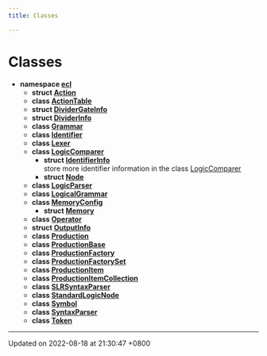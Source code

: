 ```yaml
---
title: Classes

---
```


# Classes




* **namespace [ecl](namespaceecl.md)** 
    * **struct [Action](structecl_1_1Action.md)** 
    * **class [ActionTable](classecl_1_1ActionTable.md)** 
    * **struct [DividerGateInfo](structecl_1_1DividerGateInfo.md)** 
    * **struct [DividerInfo](structecl_1_1DividerInfo.md)** 
    * **class [Grammar](classecl_1_1Grammar.md)** 
    * **class [Identifier](classecl_1_1Identifier.md)** 
    * **class [Lexer](classecl_1_1Lexer.md)** 
    * **class [LogicComparer](classecl_1_1LogicComparer.md)** 
        * **struct [IdentifierInfo](structecl_1_1LogicComparer_1_1IdentifierInfo.md)** <br>store more identifier information in the class [LogicComparer](Classes/classecl_1_1LogicComparer.md)
        * **struct [Node](structecl_1_1LogicComparer_1_1Node.md)** 
    * **class [LogicParser](classecl_1_1LogicParser.md)** 
    * **class [LogicalGrammar](classecl_1_1LogicalGrammar.md)** 
    * **class [MemoryConfig](classecl_1_1MemoryConfig.md)** 
        * **struct [Memory](structecl_1_1MemoryConfig_1_1Memory.md)** 
    * **class [Operator](classecl_1_1Operator.md)** 
    * **struct [OutputInfo](structecl_1_1OutputInfo.md)** 
    * **class [Production](classecl_1_1Production.md)** 
    * **class [ProductionBase](classecl_1_1ProductionBase.md)** 
    * **class [ProductionFactory](classecl_1_1ProductionFactory.md)** 
    * **class [ProductionFactorySet](classecl_1_1ProductionFactorySet.md)** 
    * **class [ProductionItem](classecl_1_1ProductionItem.md)** 
    * **class [ProductionItemCollection](classecl_1_1ProductionItemCollection.md)** 
    * **class [SLRSyntaxParser](classecl_1_1SLRSyntaxParser.md)** 
    * **class [StandardLogicNode](classecl_1_1StandardLogicNode.md)** 
    * **class [Symbol](classecl_1_1Symbol.md)** 
    * **class [SyntaxParser](classecl_1_1SyntaxParser.md)** 
    * **class [Token](classecl_1_1Token.md)** 



-------------------------------

Updated on 2022-08-18 at 21:30:47 +0800
